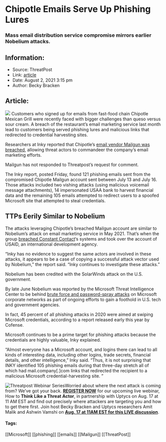 # Chipotle Emails Serve Up Phishing Lures
### Mass email distribution service compromise mirrors earlier Nobelium attacks. 

## Information:
+ Source: ThreatPost
+ Link: [article](https://kasperskycontenthub.com/threatpost-global/?p=168279)
+ Date: August 2, 2021  3:15 pm
+ Author: Becky Bracken


## Article:
![](https://media.threatpost.com/wp-content/uploads/sites/103/2021/08/02150734/Chipotle.jpg)
Customers who signed up for emails from fast-food chain Chipotle Mexican Grill were recently faced with bigger challenges than queso versus sour cream. A breach of the restaurant’s email marketing service last month lead to customers being served phishing lures and malicious links that redirected to credential harvesting sites.


Researchers at Inky reported that Chipotle’s [email vendor Mailgun was breached](https://www.inky.com/blog/chipotle-mail-service-hack-delivers-a-steaming-plate-of-evil-to-email-recipients), allowing threat actors to commandeer the company’s email marketing efforts.


Mailgun has not responded to Threatpost’s request for comment.



The Inky report, posted Friday, found 121 phishing emails sent from the compromised Chipotle Mailgun account sent between July 13 and July 16. Those attacks included two vishing attacks (using malicious voicemail message attachments), 14 impersonated USAA bank to harvest financial data and the remaining 105 emails attempted to redirect users to a spoofed Microsoft site that attempted to steal credentials.


**TTPs Eerily Similar to Nobelium**
-----------------------------------


The attacks leveraging Chipotle’s breached Mailgun account are similar to Nobelium’s attack on email marketing service in May 2021. That’s when the group [breached Constant Contact](https://threatpost.com/solarwinds-nobelium-phishing-attack-usaid/166531/)‘s systems and took over the account of USAID, an international development agency.


“Inky has no evidence to suggest the same actors are involved in these attacks, it appears to be a case of copying a successful attack vector used by Nobelium,” the report said. “Inky continues to investigate these attacks.”


Nobelium has been credited with the SolarWinds attack on the U.S. government.


By late June Nobelium was reported by the Microsoft Threat Intelligence Center to be behind [brute force and password-spray attacks](https://threatpost.com/russian-attackers-breach-microsoft/167340/) on Microsoft corporate networks as part of ongoing efforts to gain a foothold in U.S. tech and government agencies.


In fact, 45 percent of all phishing attacks in 2020 were aimed at swiping Microsoft credentials, according to a report released early this year by Cofense.


Microsoft continues to be a prime target for phishing attacks because the credentials are highly valuable, Inky explained.


“Almost everyone has a Microsoft account, and logins there can lead to all kinds of interesting data, including other logins, trade secrets, financial details, and other intelligence,” Inky said. “Thus, it is not surprising that INKY identified 105 phishing emails during that three-day stretch all of which had mail.company[.]com links that redirected the recipient to a malicious Microsoft credential-harvesting site. ”


![Threatpost Webinar Series ](https://media.threatpost.com/wp-content/uploads/sites/103/2021/07/27093135/threatpost-webinar-300x51.jpg)Worried about where the next attack is coming from? We’ve got your back. **[REGISTER NOW](https://threatpost.com/webinars/how-to-think-like-a-threat-actor/?utm_source=ART&utm_medium=ART&utm_campaign=August_Uptycs_Webinar)** for our upcoming live webinar, How to **Think Like a Threat Actor**, in partnership with Uptycs on Aug. 17 at 11 AM EST and find out precisely where attackers are targeting you and how to get there first. Join host Becky Bracken and Uptycs researchers Amit Malik and Ashwin Vamshi on **[Aug. 17 at 11AM EST for this LIVE discussion](https://threatpost.com/webinars/how-to-think-like-a-threat-actor/?utm_source=ART&utm_medium=ART&utm_campaign=August_Uptycs_Webinar)**.




#### Tags:
[[Microsoft]] [[phishing]] [[emails]] [[Mailgun]] [[ThreatPost]]

